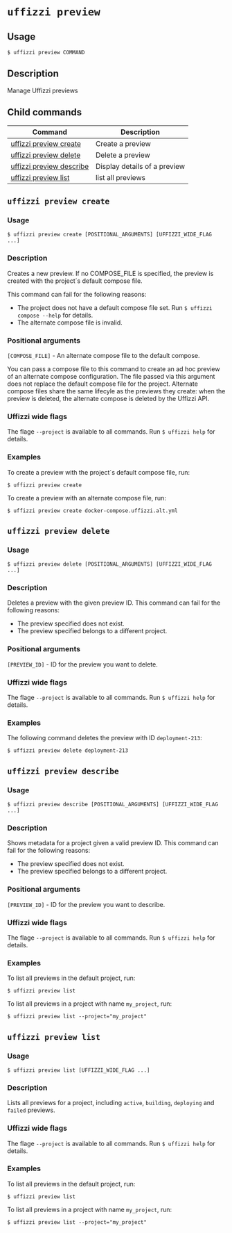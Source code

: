 # `uffizzi preview`  

## Usage  

```
$ uffizzi preview COMMAND
```

## Description

Manage Uffizzi previews

## Child commands

| **Command**                                     | **Description**              |
|-------------------------------------------------|------------------------------|
| [uffizzi preview create](preview.md#create)     | Create a preview             |
| [uffizzi preview delete](preview.md#delete)     | Delete a preview             |
| [uffizzi preview describe](preview.md#describe) | Display details of a preview |
| [uffizzi preview list](preview.md#list)         | list all previews            | 


## <a id="create"></a> `uffizzi preview create`  

### Usage

```  
$ uffizzi preview create [POSITIONAL_ARGUMENTS] [UFFIZZI_WIDE_FLAG ...]
```

### Description

Creates a new preview. If no COMPOSE_FILE is specified, the preview is created with the project´s default compose file.

This command can fail for the following reasons:  

- The project does not have a default compose file set. Run `$ uffizzi compose --help` for details.  
- The alternate compose file is invalid.  

### Positional arguments

`[COMPOSE_FILE]` - An alternate compose file to the default compose.

You can pass a compose file to this command to create an ad hoc preview of an alternate compose configuration. The file passed via this argument does not replace the default compose file for the project. Alternate compose files share the same lifecyle as the previews they create: when the preview is deleted, the alternate compose is deleted by the Uffizzi API.

### Uffizzi wide flags

The flage `--project` is available to all commands. Run `$ uffizzi help` for details.

### Examples  

To create a preview with the project´s default compose file, run:  

```
$ uffizzi preview create
```

To create a preview with an alternate compose file, run:  

```
$ uffizzi preview create docker-compose.uffizzi.alt.yml
```

## <a id="delete"></a> `uffizzi preview delete`  

### Usage

```  
$ uffizzi preview delete [POSITIONAL_ARGUMENTS] [UFFIZZI_WIDE_FLAG ...]
```

### Description

Deletes a preview with the given preview ID. This command can fail for the following reasons:  

- The preview specified does not exist.
- The preview specified belongs to a different project.

### Positional arguments

`[PREVIEW_ID]` - ID for the preview you want to delete.  

### Uffizzi wide flags

The flage `--project` is available to all commands. Run `$ uffizzi help` for details.

### Examples  

The following command deletes the preview with ID `deployment-213`:

```
$ uffizzi preview delete deployment-213
```

## <a id="describe"></a> `uffizzi preview describe`  

### Usage

```  
$ uffizzi preview describe [POSITIONAL_ARGUMENTS] [UFFIZZI_WIDE_FLAG ...]
```

### Description

Shows metadata for a project given a valid preview ID. This command can fail for the following reasons:  

- The preview specified does not exist.
- The preview specified belongs to a different project.  

### Positional arguments

`[PREVIEW_ID]` - ID for the preview you want to describe.  

### Uffizzi wide flags

The flage `--project` is available to all commands. Run `$ uffizzi help` for details.

### Examples  

To list all previews in the default project, run:

```
$ uffizzi preview list
```

To list all previews in a project with name `my_project`, run:

```
$ uffizzi preview list --project="my_project"
```


## <a id="list"></a> `uffizzi preview list`  

### Usage

```
$ uffizzi preview list [UFFIZZI_WIDE_FLAG ...]
```

### Description

Lists all previews for a project, including `active`, `building`, `deploying` and `failed` previews.  

### Uffizzi wide flags
The flage `--project` is available to all commands. Run `$ uffizzi help` for details.

### Examples  

To list all previews in the default project, run:

```
$ uffizzi preview list
```

To list all previews in a project with name `my_project`, run:

```
$ uffizzi preview list --project="my_project"
```
